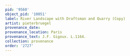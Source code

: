 ```yaml
---
pid: '9560'
object_pid: '10051'
label: River Landscape with Draftsman and Quarry (Copy)
artist: pieterbruegel
provenance_date:
provenance_location: Paris
provenance_text: J.F. Gigoux. L.1164.
collection: provenance
order: '2727'
---
```

